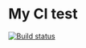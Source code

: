# My CI test
[![Build status](https://ci.appveyor.com/api/projects/status/ul07pu06asd37m4n?svg=true)](https://ci.appveyor.com/project/Aisafa/aqa-api-postmanecho)
